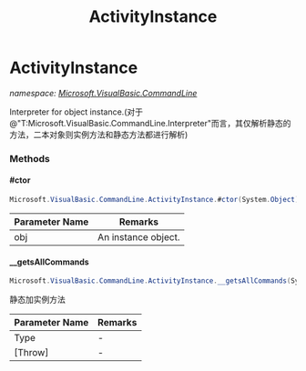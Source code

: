 ﻿---
title: ActivityInstance
---

# ActivityInstance
_namespace: [Microsoft.VisualBasic.CommandLine](N-Microsoft.VisualBasic.CommandLine.html)_

Interpreter for object instance.(对于@"T:Microsoft.VisualBasic.CommandLine.Interpreter"而言，其仅解析静态的方法，二本对象则实例方法和静态方法都进行解析)

### Methods

#### #ctor
```csharp
Microsoft.VisualBasic.CommandLine.ActivityInstance.#ctor(System.Object)
```


|Parameter Name|Remarks|
|--------------|-------|
|obj|An instance object.|


#### __getsAllCommands
```csharp
Microsoft.VisualBasic.CommandLine.ActivityInstance.__getsAllCommands(System.Type,System.Boolean)
```
静态加实例方法

|Parameter Name|Remarks|
|--------------|-------|
|Type|-|
|[Throw]|-|






